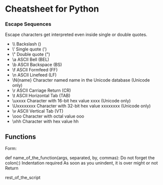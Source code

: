 # Cheatsheet for Python

### Escape Sequences
Escape characters get interpreted even inside single or double quotes.

* \\\ Backslash ()
* \\' Single quote (')
* \\" Double quote (")
* \a ASCII Bell (BEL)
* \b ASCII Backspace (BS)
* \f ASCII Formfeed (FF)
* \n ASCII Linefeed (LF)
* \N{name} Character named name in the Unicode database (Unicode only)
* \r ASCII Carriage Return (CR)
* \t ASCII Horizontal Tab (TAB)
* \uxxxx Character with 16-bit hex value xxxx (Unicode only)
* \Uxxxxxxxx Character with 32-bit hex value xxxxxxxx (Unicode only)
* \v ASCII Vertical Tab (VT)
* \ooo Character with octal value ooo
* \xhh Character with hex value hh

## Functions
Form:

def name_of_the_function(args, separated, by, commas):
    Do not forget the colon(:)
    Indentation required
    As soon as you unindent, it is over
    might or not Return

rest_of_the_script
